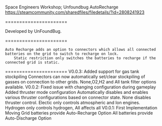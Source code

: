 Space Engineers Workshop;
Unfoundbug AutoRecharge
https://steamcommunity.com/sharedfiles/filedetails/?id=2808241923

======================

Developed by UnFoundBug.

======================

	Auto Recharge adds an option to connectors which allows all connected batteries on the grid to switch to recharge on lock.
		Static restriction only switches the batteries to recharge if the connected grid is static.
		
======================
V0.0.3:
	Added support for gas tank stockpiling
		Connectors can now automatically set/clear stockpiling of gasses on connection to other grids.
			None,O2,H2 and All tank filter options available.
V0.0.2:
	Fixed issue with changing configuration during gameplay
	Added thruster mode configuration
		Automatically disables and enables various thruster configurations based on connector state.
		None disables thruster control.
		Electic only controls atmospheric and Ion engines.
		Hydrogen only controls hydrogen, 
		All affects all
V0.0.1: First Implementation
	Moving Grid batteries provide Auto-Recharge Option
	All batteries provide Auto-Discharge Option
